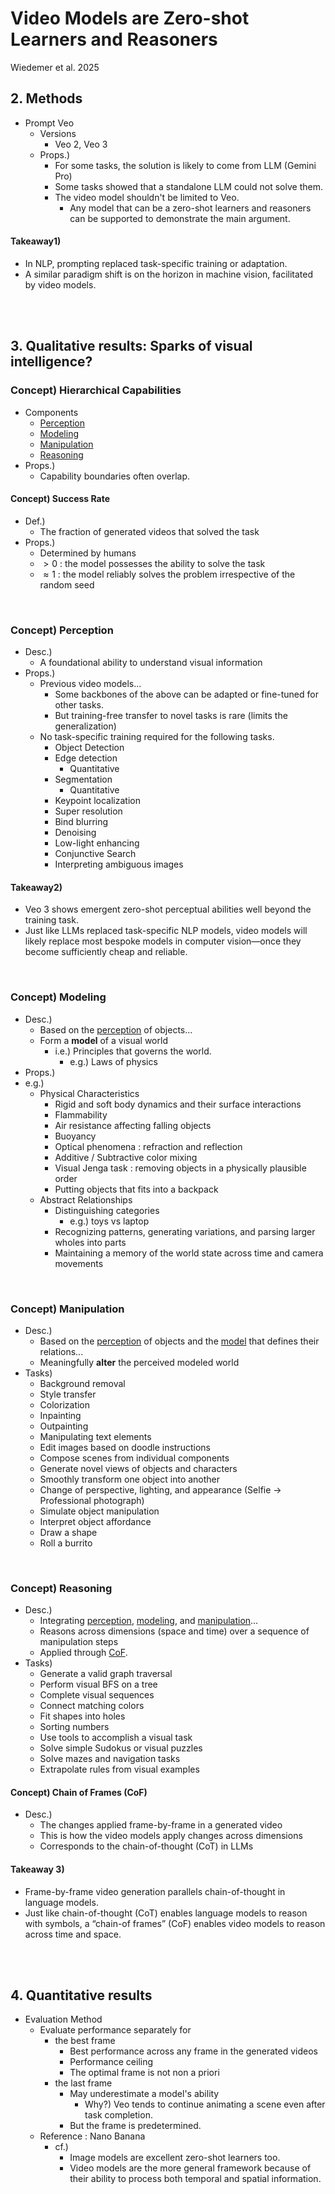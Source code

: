 # Video Models are Zero-shot Learners and Reasoners
Wiedemer et al. 2025

## 2. Methods
- Prompt Veo
  - Versions
    - Veo 2, Veo 3
  - Props.)
    - For some tasks, the solution is likely to come from LLM (Gemini Pro)
    - Some tasks showed that a standalone LLM could not solve them.
    - The video model shouldn't be limited to Veo.
      - Any model that can be a zero-shot learners and reasoners can be supported to demonstrate the main argument.

#### Takeaway1)
- In NLP, prompting replaced task-specific training or adaptation.
- A similar paradigm shift is on the horizon in machine vision, facilitated by video models.

<br><br>

## 3. Qualitative results: Sparks of visual intelligence?

### Concept) Hierarchical Capabilities
- Components
  - [Perception](#concept-perception)
  - [Modeling](#concept-modeling)
  - [Manipulation](#concept-manipulation)
  - [Reasoning](#concept-reasoning)
- Props.)
  - Capability boundaries often overlap.


#### Concept) Success Rate 
- Def.)
  - The fraction of generated videos that solved the task
- Props.)
  - Determined by humans
  - $`\gt0`$ : the model possesses the ability to solve the task
  - $`\approx1`$ : the model reliably solves the problem irrespective of the random seed


<br>

### Concept) Perception
- Desc.)
  - A foundational ability to understand visual information
- Props.)
  - Previous video models...
    - Some backbones of the above can be adapted or fine-tuned for other tasks.
    - But training-free transfer to novel tasks is rare (limits the generalization)
  - No task-specific training required for the following tasks.
    - Object Detection
    - Edge detection
      - Quantitative
    - Segmentation
      - Quantitative
    - Keypoint localization
    - Super resolution
    - Bind blurring
    - Denoising
    - Low-light enhancing
    - Conjunctive Search
    - Interpreting ambiguous images

#### Takeaway2)
- Veo 3 shows emergent zero-shot perceptual abilities well beyond the training task.
- Just like LLMs replaced task-specific NLP models, video models will likely replace most bespoke
 models in computer vision—once they become sufficiently cheap and reliable.


<br>

### Concept) Modeling
- Desc.)
  - Based on the [perception](#concept-perception) of objects...
  - Form a **model** of a visual world
    - i.e.) Principles that governs the world.
      - e.g.) Laws of physics
- Props.)
- e.g.)
  - Physical Characteristics
    - Rigid and soft body dynamics and their surface interactions
    - Flammability
    - Air resistance affecting falling objects
    - Buoyancy
    - Optical phenomena : refraction and reflection
    - Additive / Subtractive color mixing
    - Visual Jenga task : removing objects in a physically plausible order
    - Putting objects that fits into a backpack
  - Abstract Relationships
    - Distinguishing categories
      - e.g.) toys vs laptop
    - Recognizing patterns, generating variations, and parsing larger wholes into parts
    - Maintaining a memory of the world state across time and camera movements


<br>

### Concept) Manipulation
- Desc.)
  - Based on the [perception](#concept-perception) of objects and the [model](#concept-modeling) that defines their relations...
  - Meaningfully **alter** the perceived modeled world
- Tasks)
  - Background removal
  - Style transfer
  - Colorization
  - Inpainting
  - Outpainting
  - Manipulating text elements
  - Edit images based on doodle instructions
  - Compose scenes from individual components
  - Generate novel views of objects and characters
  - Smoothly transform one object into another
  - Change of perspective, lighting, and appearance (Selfie -> Professional photograph)
  - Simulate object manipulation
  - Interpret object affordance
  - Draw a shape
  - Roll a burrito


<br>

### Concept) Reasoning
- Desc.)
  - Integrating [perception](#concept-perception), [modeling](#concept-modeling), and [manipulation](#concept-manipulation)...
  - Reasons across dimensions (space and time) over a sequence of manipulation steps
  - Applied through [CoF](#concept-chain-of-frames-cof).
- Tasks)
  - Generate a valid graph traversal
  - Perform visual BFS on a tree
  - Complete visual sequences
  - Connect matching colors
  - Fit shapes into holes
  - Sorting numbers
  - Use tools to accomplish a visual task
  - Solve simple Sudokus or visual puzzles
  - Solve mazes and navigation tasks
  - Extrapolate rules from visual examples

#### Concept) Chain of Frames (CoF)
- Desc.)
  - The changes applied frame-by-frame in a generated video
  - This is how the video models apply changes across dimensions
  - Corresponds to the chain-of-thought (CoT) in LLMs

#### Takeaway 3)
- Frame-by-frame video generation parallels chain-of-thought in language models. 
- Just like chain-of-thought (CoT) enables language models to reason with symbols, a “chain-of
frames” (CoF) enables video models to reason across time and space.


<br><br>

## 4. Quantitative results
- Evaluation Method
  - Evaluate performance separately for
    - the best frame
      - Best performance across any frame in the generated videos
      - Performance ceiling
      - The optimal frame is not non a priori
    - the last frame
      - May underestimate a model's ability
        - Why?) Veo tends to continue animating a scene even after task completion.
      - But the frame is predetermined.
  - Reference : Nano Banana
    - cf.) 
      - Image models are excellent zero-shot learners too.
      - Video models are the more general framework because of their ability to process both temporal and spatial information.




